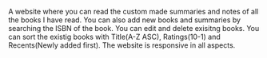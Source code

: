 A website where you can read the custom made summaries and notes of all the books I have read.
You can also add new books and summaries by searching the ISBN of the book.
You can edit and delete exisitng books.
You can sort the existig books with Title(A-Z ASC), Ratings(10-1) and Recents(Newly added first).
The website is responsive in all aspects.
